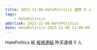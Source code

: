 ```yaml
---
title: 2023-11-06-HatePolitics 違規 0 人
tags:
    - HatePolitics
abbrlink: 2023-11-06-HatePolitics
date: HatePolitics-2023-11-06 12:00:00
---
```

HatePolitics 板 [板規連結](https://www.ptt.cc/bbs/HatePolitics/M.1617115262.A.D60.html)
昨天違規 0 人
